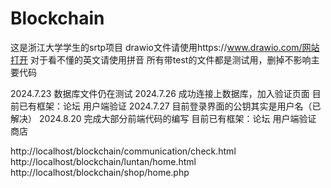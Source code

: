 # Blockchain
这是浙江大学学生的srtp项目
drawio文件请使用https://www.drawio.com/网站打开
对于看不懂的英文请使用拼音
所有带test的文件都是测试用，删掉不影响主要代码

2024.7.23 数据库文件仍在测试
2024.7.26 成功连接上数据库，加入验证页面
		  目前已有框架：论坛
						用户端验证
2024.7.27 目前登录界面的公钥其实是用户名（已解决）
2024.8.20 完成大部分前端代码的编写
		  目前已有框架：论坛
						用户端验证
						商店

http://localhost/blockchain/communication/check.html
http://localhost/blockchain/luntan/home.html
http://localhost/blockchain/shop/home.php